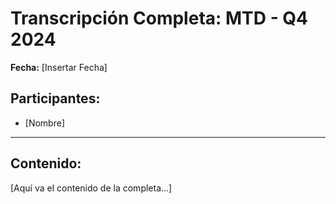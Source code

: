 # Transcripción Completa: MTD - Q4 2024

**Fecha:** [Insertar Fecha]

## Participantes:
* [Nombre]

---

## Contenido:

[Aquí va el contenido de la completa...]